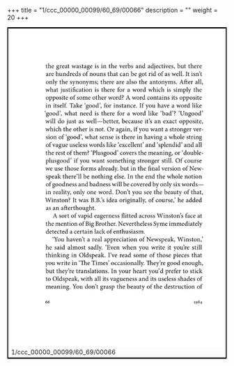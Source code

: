 +++
title = "1/ccc_00000_00099/60_69/00066"
description = ""
weight = 20
+++

<table style="border:2px solid black;max-width:800px;max-height:800px;" 
><tr><td>
<img class="center-fit-jpg"
src="/jpg_/out_jpg_1984__066.jpg">
1/ccc_00000_00099/60_69/00066
</img></td></tr></table>
